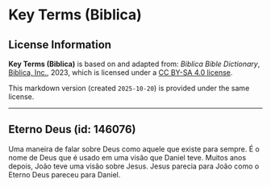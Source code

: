 # Key Terms (Biblica)

## License Information

**Key Terms (Biblica)** is based on and adapted from: _Biblica Bible Dictionary_, [Biblica, Inc.](https://www.biblica.com/), 2023, which is licensed under a [CC BY-SA 4.0 license](https://creativecommons.org/licenses/by-sa/4.0/legalcode.en).

This markdown version (created `2025-10-20`) is provided under the same license.



--------------------------------

## Eterno Deus (id: 146076)

Uma maneira de falar sobre Deus como aquele que existe para sempre. É o nome de Deus que é usado em uma visão que Daniel teve. Muitos anos depois, João teve uma visão sobre Jesus. Jesus parecia para João como o Eterno Deus pareceu para Daniel.


